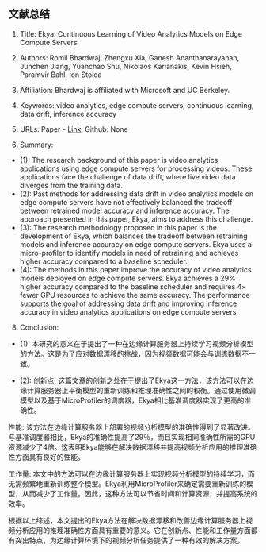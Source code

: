 ## 文献总结




1. Title: Ekya: Continuous Learning of Video Analytics Models on Edge Compute Servers

2. Authors: Romil Bhardwaj, Zhengxu Xia, Ganesh Ananthanarayanan, Junchen Jiang, Yuanchao Shu, Nikolaos Karianakis, Kevin Hsieh, Paramvir Bahl, Ion Stoica

3. Affiliation: Bhardwaj is affiliated with Microsoft and UC Berkeley.

4. Keywords: video analytics, edge compute servers, continuous learning, data drift, inference accuracy

5. URLs: Paper - [Link](https://www.usenix.org/conference/nsdi22/presentation/bhardwaj), Github: None

6. Summary:
- (1): The research background of this paper is video analytics applications using edge compute servers for processing videos. These applications face the challenge of data drift, where live video data diverges from the training data.
- (2): Past methods for addressing data drift in video analytics models on edge compute servers have not effectively balanced the tradeoff between retrained model accuracy and inference accuracy. The approach presented in this paper, Ekya, aims to address this challenge.
- (3): The research methodology proposed in this paper is the development of Ekya, which balances the tradeoff between retraining models and inference accuracy on edge compute servers. Ekya uses a micro-profiler to identify models in need of retraining and achieves higher accuracy compared to a baseline scheduler.
- (4): The methods in this paper improve the accuracy of video analytics models deployed on edge compute servers. Ekya achieves a 29% higher accuracy compared to the baseline scheduler and requires 4× fewer GPU resources to achieve the same accuracy. The performance supports the goal of addressing data drift and improving inference accuracy in video analytics applications on edge compute servers.





8. Conclusion:

- (1): 本研究的意义在于提出了一种在边缘计算服务器上持续学习视频分析模型的方法。这是为了应对数据漂移的挑战，因为视频数据可能会与训练数据不一致。

- (2): 创新点: 这篇文章的创新之处在于提出了Ekya这一方法，该方法可以在边缘计算服务器上平衡模型的重新训练和推理准确性之间的权衡。通过使用微调模型以及基于MicroProfiler的调度器，Ekya相比基准调度器实现了更高的准确性。

性能: 该方法在边缘计算服务器上部署的视频分析模型的准确性得到了显著改进。与基准调度器相比，Ekya的准确性提高了29％，而且实现相同准确性所需的GPU资源减少了4倍。这表明Ekya能够在解决数据漂移并提高视频分析应用的推理准确性方面具有良好的性能。

工作量: 本文中的方法可以在边缘计算服务器上实现视频分析模型的持续学习，而无需频繁地重新训练整个模型。Ekya利用MicroProfiler来确定需要重新训练的模型，从而减少了工作量。因此，这种方法可以节省时间和计算资源，并提高系统的效率。

根据以上综述，本文提出的Ekya方法在解决数据漂移和改善边缘计算服务器上视频分析应用的推理准确性方面具有重要的意义。它在创新点、性能和工作量方面都有突出特点，为边缘计算环境下的视频分析任务提供了一种有效的解决方案。




